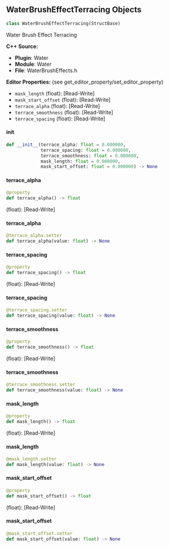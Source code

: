 ## WaterBrushEffectTerracing Objects

```python
class WaterBrushEffectTerracing(StructBase)
```

Water Brush Effect Terracing

**C++ Source:**

- **Plugin**: Water
- **Module**: Water
- **File**: WaterBrushEffects.h

**Editor Properties:** (see get_editor_property/set_editor_property)

- ``mask_length`` (float):  [Read-Write]
- ``mask_start_offset`` (float):  [Read-Write]
- ``terrace_alpha`` (float):  [Read-Write]
- ``terrace_smoothness`` (float):  [Read-Write]
- ``terrace_spacing`` (float):  [Read-Write]

<a id="unreal.WaterBrushEffectTerracing.__init__"></a>

#### __init__

```python
def __init__(terrace_alpha: float = 0.000000,
             terrace_spacing: float = 0.000000,
             terrace_smoothness: float = 0.000000,
             mask_length: float = 0.000000,
             mask_start_offset: float = 0.000000) -> None
```

<a id="unreal.WaterBrushEffectTerracing.terrace_alpha"></a>

#### terrace_alpha

```python
@property
def terrace_alpha() -> float
```

(float):  [Read-Write]

<a id="unreal.WaterBrushEffectTerracing.terrace_alpha"></a>

#### terrace_alpha

```python
@terrace_alpha.setter
def terrace_alpha(value: float) -> None
```

<a id="unreal.WaterBrushEffectTerracing.terrace_spacing"></a>

#### terrace_spacing

```python
@property
def terrace_spacing() -> float
```

(float):  [Read-Write]

<a id="unreal.WaterBrushEffectTerracing.terrace_spacing"></a>

#### terrace_spacing

```python
@terrace_spacing.setter
def terrace_spacing(value: float) -> None
```

<a id="unreal.WaterBrushEffectTerracing.terrace_smoothness"></a>

#### terrace_smoothness

```python
@property
def terrace_smoothness() -> float
```

(float):  [Read-Write]

<a id="unreal.WaterBrushEffectTerracing.terrace_smoothness"></a>

#### terrace_smoothness

```python
@terrace_smoothness.setter
def terrace_smoothness(value: float) -> None
```

<a id="unreal.WaterBrushEffectTerracing.mask_length"></a>

#### mask_length

```python
@property
def mask_length() -> float
```

(float):  [Read-Write]

<a id="unreal.WaterBrushEffectTerracing.mask_length"></a>

#### mask_length

```python
@mask_length.setter
def mask_length(value: float) -> None
```

<a id="unreal.WaterBrushEffectTerracing.mask_start_offset"></a>

#### mask_start_offset

```python
@property
def mask_start_offset() -> float
```

(float):  [Read-Write]

<a id="unreal.WaterBrushEffectTerracing.mask_start_offset"></a>

#### mask_start_offset

```python
@mask_start_offset.setter
def mask_start_offset(value: float) -> None
```

<a id="unreal.WaterBrushEffectSmoothBlending"></a>